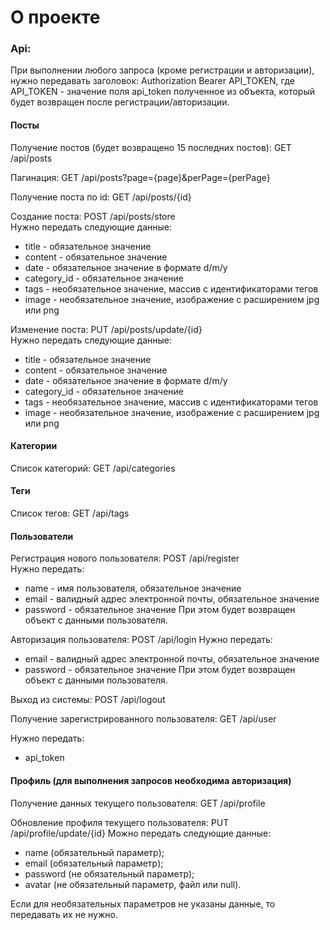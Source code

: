 # О проекте

### Api:
При выполнении любого запроса (кроме регистрации и авторизации), нужно передавать заголовок: 
Authorization Bearer API_TOKEN, где API_TOKEN - значение поля api_token полученное из объекта, который будет возвращен после регистрации/авторизации.

#### Посты

Получение постов (будет возвращено 15 последних постов): GET /api/posts

Пагинация: GET /api/posts?page={page}&perPage={perPage}

Получение поста по id: GET /api/posts/{id}

Создание поста: POST /api/posts/store  
Нужно передать следующие данные:
- title - обязательное значение
- content - обязательное значение
- date - обязательное значение в формате d/m/y
- category_id - обязательное значение
- tags - необязательное значение, массив с идентификаторами тегов
- image - необязательное значение, изображение с расширением jpg или png

Изменение поста: PUT /api/posts/update/{id}  
Нужно передать следующие данные:  
- title - обязательное значение
- content - обязательное значение
- date - обязательное значение в формате d/m/y
- category_id - обязательное значение
- tags - необязательное значение, массив с идентификаторами тегов
- image - необязательное значение, изображение с расширением jpg или png

#### Категории
Список категорий: GET /api/categories

#### Теги
Список тегов: GET /api/tags

#### Пользователи
Регистрация нового пользователя: POST /api/register  
Нужно передать:
- name - имя пользователя, обязательное значение
- email - валидный адрес электронной почты, обязательное значение
- password - обязательное значение
При этом будет возвращен объект с данными пользователя.

Авторизация пользователя: POST /api/login
Нужно передать:
- email - валидный адрес электронной почты, обязательное значение
- password - обязательное значение
При этом будет возвращен объект с данными пользователя.

Выход из системы:  POST /api/logout

Получение зарегистрированного пользователя: GET /api/user

Нужно передать:
- api_token

#### Профиль (для выполнения запросов необходима авторизация)
Получение данных текущего пользователя: GET /api/profile

Обновление профиля текущего пользователя: PUT /api/profile/update/{id}
Можно передать следующие данные:
- name (обязательный параметр);
- email (обязательный параметр);
- password (не обязательный параметр);
- avatar (не обязательный параметр, файл или null).

Если для необязательных параметров не указаны данные, то передавать их не нужно.